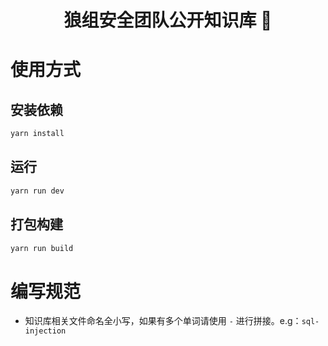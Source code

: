 <h1 align="center"> 狼组安全团队公开知识库 🚀 </h1>

# 使用方式

## 安装依赖

```bash
yarn install
```

## 运行

```bash
yarn run dev
```

## 打包构建

```bash
yarn run build
```

# 编写规范
 - 知识库相关文件命名全小写，如果有多个单词请使用 `-` 进行拼接。e.g：`sql-injection`